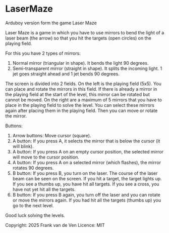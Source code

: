 # LaserMaze
Arduboy version form the game Laser Maze

Laser Maze is a game in which you have to use mirrors to bend the light of a laser beam (the arrow) so that you hit the targets (open circles) on the playing field. 

For this you have 2 types of mirrors: 
1. Normal mirror (triangular in shape). It bends the light 90 degrees.
2. Semi-transparent mirror (straight in shape). It splits the incoming light. 1 jet goes straight ahead and 1 jet bends 90 degrees.

The screen is divided into 2 fields. On the left is the playing field (5x5). You can place and rotate the mirrors in this field. If there is already a mirror in the playing field at the start of the level, this mirror can be rotated but cannot be moved. 
On the right are a maximum of 5 mirrors that you have to place in the playing field to solve the level. You can select these mirrors again after placing them in the playing field. Then you can move or rotate the mirror.

Buttons: 
1. Arrow buttons: Move cursor (square).
2. A button: If you press A, it selects the mirror that is below the cursor (it will blink). 
3. A button: If you press A on an empty cursor position, the selected mirror will move to the cursor position. 
4. A button: If you press A on a selected mirror (which flashes), the mirror rotates 90 degrees. 
5. B button: If you press B, you turn on the laser. The course of the laser beam can be seen on the screen. If you hit a target, the target lights up. If you see a thumbs up, you have hit all targets. If you see a cross, you have not yet hit all the targets. 
6. B button: If you press B again, you turn off the laser and you can rotate or move the mirrors again. If you had hit all the targets (thumbs up) you go to the next level. 

Good luck solving the levels.

Copyright: 2025 Frank van de Ven 
Licence:   MIT
